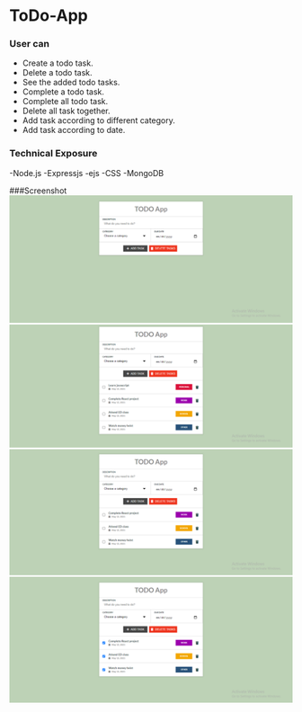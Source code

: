 # ToDo-App



### User can
- Create a todo task.
- Delete a todo task.
- See the added todo tasks.
- Complete a todo task.
- Complete all todo task.
- Delete all task together.
- Add task according to different category.
- Add task according to date.

### Technical Exposure
-Node.js
-Expressjs
-ejs
-CSS
-MongoDB



###Screenshot
![](./Screenshot/without_any_task.png)
![](./Screenshot/With_all_task.png)
![](./Screenshot/With_single_del.png)
![](./Screenshot/with_all_del.png)